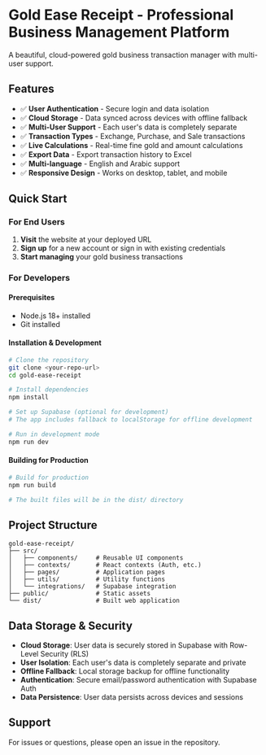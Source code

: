 # Gold Ease Receipt - Professional Business Management Platform

A beautiful, cloud-powered gold business transaction manager with multi-user support.

## Features
- ✅ **User Authentication** - Secure login and data isolation
- ✅ **Cloud Storage** - Data synced across devices with offline fallback
- ✅ **Multi-User Support** - Each user's data is completely separate
- ✅ **Transaction Types** - Exchange, Purchase, and Sale transactions
- ✅ **Live Calculations** - Real-time fine gold and amount calculations
- ✅ **Export Data** - Export transaction history to Excel
- ✅ **Multi-language** - English and Arabic support
- ✅ **Responsive Design** - Works on desktop, tablet, and mobile

## Quick Start

### For End Users

1. **Visit** the website at your deployed URL
2. **Sign up** for a new account or sign in with existing credentials
3. **Start managing** your gold business transactions

### For Developers

#### Prerequisites
- Node.js 18+ installed
- Git installed

#### Installation & Development

```bash
# Clone the repository
git clone <your-repo-url>
cd gold-ease-receipt

# Install dependencies
npm install

# Set up Supabase (optional for development)
# The app includes fallback to localStorage for offline development

# Run in development mode
npm run dev
```

#### Building for Production

```bash
# Build for production
npm run build

# The built files will be in the dist/ directory
```

## Project Structure

```
gold-ease-receipt/
├── src/
│   ├── components/     # Reusable UI components
│   ├── contexts/       # React contexts (Auth, etc.)
│   ├── pages/          # Application pages
│   ├── utils/          # Utility functions
│   └── integrations/   # Supabase integration
├── public/             # Static assets
└── dist/               # Built web application
```

## Data Storage & Security

- **Cloud Storage**: User data is securely stored in Supabase with Row-Level Security (RLS)
- **User Isolation**: Each user's data is completely separate and private
- **Offline Fallback**: Local storage backup for offline functionality
- **Authentication**: Secure email/password authentication with Supabase Auth
- **Data Persistence**: User data persists across devices and sessions

## Support

For issues or questions, please open an issue in the repository.